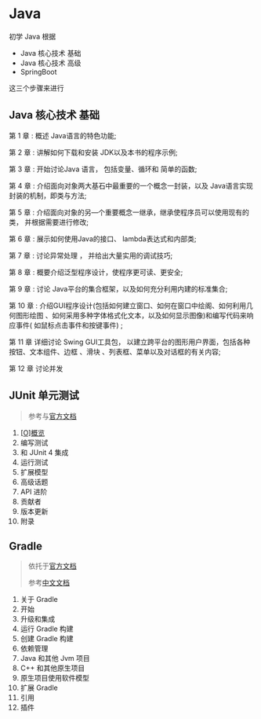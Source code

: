 # Java

初学 Java 根据

- Java 核心技术 基础
- Java 核心技术 高级
- SpringBoot

这三个步骤来进行

## Java 核心技术 基础

第 1 章 : 概述 Java语言的特色功能;

第 2 章 : 讲解如何下载和安装 JDK以及本书的程序示例;

第 3 章 : 开始讨论Java 语言， 包括变量、循环和 简单的函数;

第 4 章 : 介绍面向对象两大基石中最重要的一个概念一封装，以及 Java语言实现封装的机制，即类与方法;

第 5 章 : 介绍面向对象的另—个重要概念一继承，继承使程序员可以使用现有的类， 并根据需要进行修改;

第 6 章 : 展示如何使用Java的接口、 lambda表达式和内部类;

第 7 章 : 讨论异常处理 ， 并给出大量实用的调试技巧;

第 8 章 : 概要介绍泛型程序设计，使程序更可读、更安全;

第 9 章 : 讨论 Java平台的集合框架，以及如何充分利用内建的标准集合;

第 10 章 : 介绍GUI程序设计(包括如何建立窗口、如何在窗口中绘阁、如何利用几何图形绘图
、如何采用多种字体格式化文本，以及如何显示图像)和编写代码来响应事件(
如鼠标点击事件和按键事件) ;

第 11 章 详细讨论 Swing GUI工具包， 以建立跨平台的图形用户界面，包括各种按钮、文本组件、边框 、滑块 、列表框、菜单以及对话框的有关内容;

第 12 章 讨论并发

## JUnit 单元测试

> 参考与[官方文档](https://junit.org/junit5/docs/current/user-guide/)

1. [[O]概览](./junit/1-overview.md)
2. 编写测试 
3. 和 JUnit 4 集成
4. 运行测试
5. 扩展模型
6. 高级话题
7. API 进阶
8. 贡献者
9. 版本更新
10. 附录


## Gradle

> 依托于[官方文档](https://docs.gradle.org/current/userguide/userguide.html)
>
> 参考[中文文档](https://doc.yonyoucloud.com/doc/wiki/project/GradleUserGuide-Wiki/index.html)

1. 关于 Gradle
2. 开始
3. 升级和集成
4. 运行 Gradle 构建
5. 创建 Gradle 构建
6. 依赖管理
7. Java 和其他 Jvm 项目
8. C++ 和其他原生项目
9. 原生项目使用软件模型
10. 扩展 Gradle
11. 引用
12. 插件
